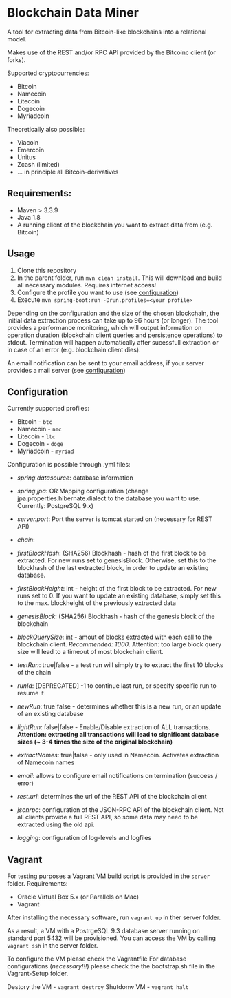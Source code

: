 # Blockchain Data Miner

A tool for extracting data from Bitcoin-like blockchains into a relational model. 

Makes use of the REST and/or RPC API provided by the Bitcoinc client (or forks).

Supported cryptocurrencies:
+ Bitcoin
+ Namecoin
+ Litecoin
+ Dogecoin
+ Myriadcoin

Theoretically also possible:
+ Viacoin
+ Emercoin
+ Unitus
+ Zcash (limited)
+ ... in principle all Bitcoin-derivatives

## Requirements:

+ Maven > 3.3.9
+ Java 1.8
+ A running client of the blockchain you want to extract data from (e.g. Bitcoin)

## Usage

1. Clone this repository
2. In the parent folder, run ``` mvn clean install ```. This will download and build all necessary modules. Requires internet access!
3. Configure the profile you want to use (see [configuration](#configuration))
4. Execute ``` mvn spring-boot:run -Drun.profiles=<your profile> ```

Depending on the configuration and the size of the chosen blockchain, the initial data extraction process can take up to 96 hours (or longer).
The tool provides a performance monitoring, which will output information on operation duration (blockchain client queries and persistence operations) to stdout. 
Termination will happen automatically after sucessfull extraction or in case of an error (e.g. blockchain client dies). 

An email notification can be sent to your email address, if your server provides a mail server (see [configuration](#configuration))

## Configuration
Currently supported profiles: 

+ Bitcoin - ```btc```
+ Namecoin - ```nmc```
+ Litecoin - ```ltc```
+ Dogecoin - ```doge```
+ Myriadcoin - ```myriad```

Configuration is possible through .yml files:
+ *spring.datasource*: database information
+ *spring.jpa*: OR Mapping configuration (change jpa.properties.hibernate.dialect to the database you want to use. Currently: PostgreSQL 9.x)
+ *server.port*: Port the server is tomcat started on (necessary for REST API)
+ *chain*:
 + *firstBlockHash*: (SHA256) Blockhash - hash of the first block to be extracted. For new runs set to genesisBlock. Otherwise, set this to the blockhash of the last extracted block, in order to update an existing database.
 + *firstBlockHeight*: int - height of the first block to be extracted. For new runs set to 0. If you want to update an existing database, simply set this to the max. blockheight of the previously extracted data
 + *genesisBlock*: (SHA256) Blockhash - hash of the genesis block of the blockchain
 + *blockQuerySize*: int - amout of blocks extracted with each call to the blockchain client. *Recommended: 1000*. Attention: too large block query size will lead to a timeout of most blockchain client. 
 + *testRun*: true|false - a test run will simply try to extract the first 10 blocks of the chain
 + *runId*: [DEPRECATED] -1 to continue last run, or specify specific run to resume it 
 + *newRun*: true|false - determines whether this is a new run, or an update of an existing database
 + *lightRun*: false|false - Enable/Disable extraction of ALL transactions. **Attention: extracting all transactions will lead to significant database sizes (~ 3-4 times the size of the original blockchain)**
 + *extractNames*: true|false - only used in Namecoin. Activates extraction of Namecoin names

+ *email*: allows to configure email notifications on termination (success / error)
+ *rest.url*: determines the url of the REST API of the blockchain client
+ *jsonrpc*: configuration of the JSON-RPC API of the blockchain client. Not all clients provide a full REST API, so some data may need to be extracted using the old api.
+ *logging*: configuration of log-levels and logfiles

## Vagrant
For testing purposes a Vagrant VM build script is provided in the ```server``` folder. 
Requirements: 
+ Oracle Virtual Box 5.x (or Parallels on Mac)
+ Vagrant

After installing the necessary software, run ```vagrant up``` in ther server folder. 

As a result, a VM with a PostrgeSQL 9.3 database server running on standard port 5432 will be provisioned. 
You can access the VM by calling ```vagrant ssh``` in the server folder. 

To configure the VM please check the Vagrantfile 
For database configurations (*necessary!!!*) please check the the bootstrap.sh file in the Vagrant-Setup folder. 

Destory the VM - ```vagrant destroy```
Shutdonw VM - ```vagrant halt```

